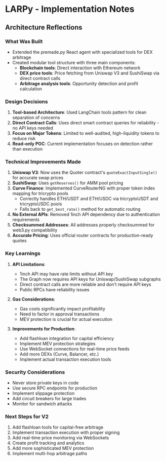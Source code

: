 # LARPy - Implementation Notes

## Architecture Reflections

### What Was Built
- Extended the premade.py React agent with specialized tools for DEX arbitrage
- Created modular tool structure with three main components:
  - **Blockchain tools**: Direct interaction with Ethereum network
  - **DEX price tools**: Price fetching from Uniswap V3 and SushiSwap via direct contract calls
  - **Arbitrage analysis tools**: Opportunity detection and profit calculation

### Design Decisions

1. **Tool-based Architecture**: Used LangChain tools pattern for clean separation of concerns
2. **Direct Contract Calls**: Uses direct smart contract queries for reliability - no API keys needed
3. **Focus on Major Tokens**: Limited to well-audited, high-liquidity tokens to reduce risk
4. **Read-only POC**: Current implementation focuses on detection rather than execution

### Technical Improvements Made

1. **Uniswap V3**: Now uses the Quoter contract's `quoteExactInputSingle()` for accurate swap prices
2. **SushiSwap**: Uses `getReserves()` for AMM pool pricing
3. **Curve Finance**: Implemented CurveRouterNG with proper token index mapping for tricrypto pools
   - Correctly handles ETH/USDT and ETH/USDC via tricryptoUSDT and tricryptoUSDC pools
   - Falls back to `get_best_rate()` method for automatic routing
4. **No External APIs**: Removed 1inch API dependency due to authentication requirements
5. **Checksummed Addresses**: All addresses properly checksummed for web3.py compatibility
6. **Accurate Pricing**: Uses official router contracts for production-ready quotes

### Key Learnings

1. **API Limitations**: 
   - 1inch API may have rate limits without API key
   - The Graph now requires API keys for Uniswap/SushiSwap subgraphs
   - Direct contract calls are more reliable and don't require API keys
   - Public RPCs have reliability issues

2. **Gas Considerations**:
   - Gas costs significantly impact profitability
   - Need to factor in approval transactions
   - MEV protection is crucial for actual execution

3. **Improvements for Production**:
   - Add flashloan integration for capital efficiency
   - Implement MEV protection strategies
   - Use WebSocket connections for real-time price feeds
   - Add more DEXs (Curve, Balancer, etc.)
   - Implement actual transaction execution tools

### Security Considerations

- Never store private keys in code
- Use secure RPC endpoints for production
- Implement slippage protection
- Add circuit breakers for large trades
- Monitor for sandwich attacks

### Next Steps for V2

1. Add flashloan tools for capital-free arbitrage
2. Implement transaction execution with proper signing
3. Add real-time price monitoring via WebSockets
4. Create profit tracking and analytics
5. Add more sophisticated MEV protection
6. Implement multi-hop arbitrage paths